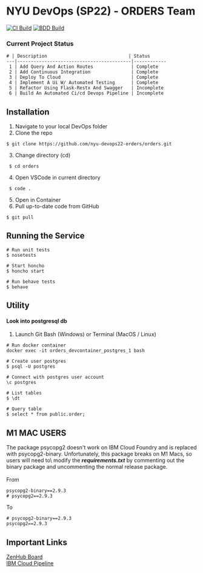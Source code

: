 # NYU DevOps (SP22) - ORDERS Team
[![CI Build](https://github.com/nyu-devops22-orders/orders/actions/workflows/workflow.yml/badge.svg)](https://github.com/nyu-devops22-orders/orders/actions/workflows/workflow.yml)   [![BDD Build](https://github.com/nyu-devops22-orders/orders/actions/workflows/bdd.yml/badge.svg)](https://github.com/nyu-devops22-orders/orders/actions/workflows/bdd.yml)

### Current Project Status
```
# | Description                              | Status     
---|------------------------------------------|------------
 1 | Add Query And Action Routes              | Complete   
 2 | Add Continuous Integration               | Complete   
 3 | Deploy To Cloud                          | Complete   
 4 | Implement A Ui W/ Automated Testing      | Complete   
 5 | Refactor Using Flask-Restx And Swagger   | Incomplete 
 6 | Build An Automated Ci/cd Devops Pipeline | Incomplete 
```
## Installation
1. Navigate to your local DevOps folder
2. Clone the repo
```
$ git clone https://github.com/nyu-devops22-orders/orders.git
```
3. Change directory (cd)

```
 $ cd orders
```
4. Open VSCode in current directory
```
 $ code . 
```
5. Open in Container
6. Pull up-to-date code from GitHub
```
$ git pull
```

## Running the Service
```
# Run unit tests
$ nosetests

# Start honcho
$ honcho start

# Run behave tests
$ behave
```


## Utility

#### Look into postgresql db 
1. Launch Git Bash (Windows) or Terminal (MacOS / Linux)
```
# Run docker container
docker exec -it orders_devcontainer_postgres_1 bash

# Create user postgres
$ psql -U postgres

# Connect with postgres user account
\c postgres

# List tables
$ \dt

# Query table
$ select * from public.order;
```

## **M1 MAC USERS**
The package psycopg2 doesn't work on IBM Cloud Foundry and is replaced with psycopg2-binary. Unfortunately, this package breaks on M1 Macs, so users will need to\ modify the ***requirements.txt*** by commenting out the binary package and uncommenting the normal release package. 
<br>
<br>
From
```
psycopg2-binary==2.9.3
# psycopg2==2.9.3

```
To
```
# psycopg2-binary==2.9.3
psycopg2==2.9.3
```

## Important Links
<a href="https://app.zenhub.com/workspaces/devops22---orders-6215269860583f0012cc1733/board">ZenHub Board</a>
<br>
<a href="https://cloud.ibm.com/devops/pipelines/feab792f-5e52-4959-a71b-0dbb1abb0d70?env_id=ibm:yp:us-south">IBM Cloud Pipeline</a>



